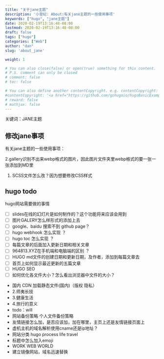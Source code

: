 ```yaml
---
title: "关于jane主题"
description: '小登纪: About:有关jane主题的一些使用事项'
keywords: ["hugo", "jane主题"]
date: 2020-02-19T13:16:48-08:00
lastmod: 2020-02-19T13:16:48-08:00
draft: false
tags: ["hugo"]
categories: ["Web"]
author: "dan"
slug: 'about_jane'

weight: 1

# You can also close(false) or open(true) something for this content.
# P.S. comment can only be closed
# comment: false
# toc: false

# You can also define another contentCopyright. e.g. contentCopyright: "This is another copyright."
#contentCopyright: '<a href="https://github.com/gohugoio/hugoBasicExample" rel="noopener" target="_blank">See origin</a>'
# reward: false
# mathjax: false
---
```

关键词：JANE主题

## 修改jane事项

有关jane主题的一些使用事项：


2.gallery识别不出来webp格式的图片，因此图片文件夹里webp格式的要一张一张添加到MD里


1. SCSS文件怎么改？因为想要修改CSS样式


## hugo todo

hugo网站需要做的事情

- [ ] slides在线的幻灯片是如何制作的？这个功能将来应该会用到
- [ ] 图片GALERY怎么样形式的添加上去
- [ ] google、baidu 搜索不到 github page？
- [ ] hugo webhook 怎么实现 ？
- [ ] hugo toc 怎么实现 ？
- [ ] 每篇文章的后面加入更新日期和相关文章
- [ ] 964813.XYZ在手机端和电脑端的区别 ？
- [ ] HUGO md文件的创建日期和更新日期，及作者，添加到每篇文章去
- [ ] 首页上如何显示最近更新的五篇文章
- [ ] HUGO SEO
- [ ] 如何优化各文件大小？怎么看出浏览器中文件的大小？
- 国内 CDN 加载静态文件(国内)（版权 隐私）
- 2.师夷长技
- 3.健康生活
- 4.旅行的意义
- todo：will
- 网站备份策略 个人文件备份策略
- 友情链接怎么加，是否应该加，加在哪里，主页上还是友情链接页面上
- 虚机主机的域名解析使用cname还是ip地址？
- 网站分类 hugo process life travel
- 标题中怎么加入emoji
- WORK WEB WORLD
- 建立镜像网站，域名迅速替换